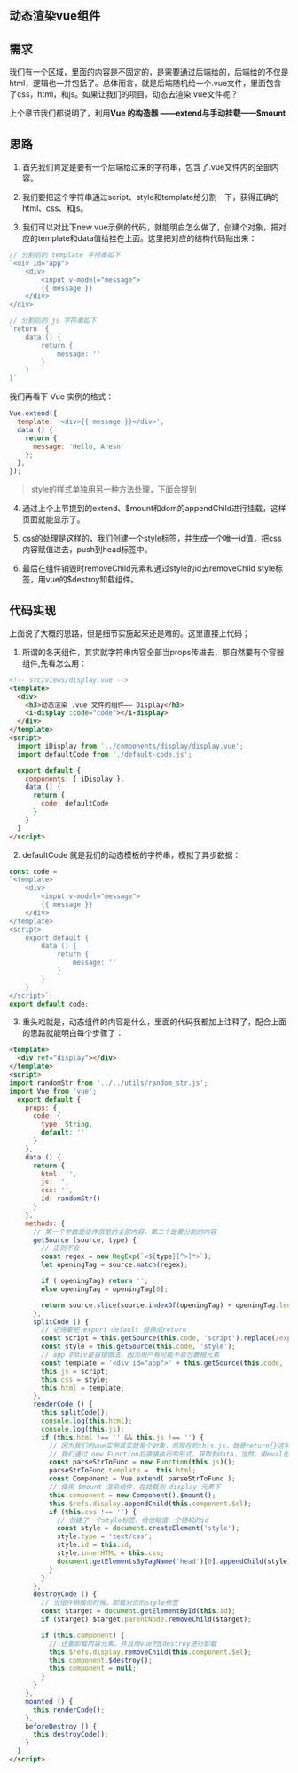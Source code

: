## 动态渲染vue组件

## 需求

我们有一个区域，里面的内容是不固定的，是需要通过后端给的，后端给的不仅是html，逻辑也一并包括了。总体而言，就是后端随机给一个.vue文件，里面包含了css，html，和js。如果让我们的项目，动态去渲染.vue文件呢？

上个章节我们都说明了，利用**Vue 的构造器 ——extend与手动挂载——$mount**

## 思路

1. 首先我们肯定是要有一个后端给过来的字符串，包含了.vue文件内的全部内容。

2. 我们要把这个字符串通过script、style和template给分割一下，获得正确的html、css、和js。

3. 我们可以对比下new vue示例的代码，就能明白怎么做了，创建个对象，把对应的template和data值给挂在上面。这里把对应的结构代码贴出来：
```js
// 分割后的 template 字符串如下
`<div id="app">
    <div>
        <input v-model="message">
        {{ message }}
    </div>
</div>`

// 分割后的 js 字符串如下
`return  {
    data () {
        return {
            message: ''
        }
    }
}`
```
我们再看下 Vue 实例的格式：
```js
Vue.extend({
  template: '<div>{{ message }}</div>',
  data () {
    return {
      message: 'Hello, Aresn'
    };
  },
});
```
>style的样式单独用另一种方法处理，下面会提到

4. 通过上个上节提到的extend、$mount和dom的appendChild进行挂载，这样页面就能显示了。

5. css的处理是这样的，我们创建一个style标签，并生成一个唯一id值，把css内容赋值进去，push到head标签中。

6. 最后在组件销毁时removeChild元素和通过style的id去removeChild style标签，用vue的$destroy卸载组件。

## 代码实现

上面说了大概的思路，但是细节实施起来还是难的。这里直接上代码；

1. 所谓的冬天组件，其实就字符串内容全部当props传进去，那自然要有个容器组件,先看怎么用：
```html
<!-- src/views/display.vue -->
<template>
  <div>
    <h3>动态渲染 .vue 文件的组件—— Display</h3>
    <i-display :code="code"></i-display>
  </div>
</template>
<script>
  import iDisplay from '../components/display/display.vue';
  import defaultCode from './default-code.js';

  export default {
    components: { iDisplay },
    data () {
      return {
        code: defaultCode
      }
    }
  }
</script>
```

2. defaultCode 就是我们的动态模板的字符串，模拟了异步数据：
```js
const code =
`<template>
    <div>
        <input v-model="message">
        {{ message }}
    </div>
</template>
<script>
    export default {
        data () {
            return {
                message: ''
            }
        }
    }
</script>`;
export default code;
```

3. 重头戏就是，动态组件的内容是什么，里面的代码我都加上注释了，配合上面的思路就能明白每个步骤了：
```html
<template>
  <div ref="display"></div>
</template>
<script>
import randomStr from '../../utils/random_str.js';
import Vue from 'vue';
  export default {
    props: {
      code: {
        type: String,
        default: ''
      }
    },
    data () {
      return {
        html: '',
        js: '',
        css: '',
        id: randomStr()
      }
    },
    methods: {
      // 第一个参数是组件信息的全部内容，第二个是要分割的内容
      getSource (source, type) {
        // 正则不会
        const regex = new RegExp(`<${type}[^>]*>`);
        let openingTag = source.match(regex);

        if (!openingTag) return '';
        else openingTag = openingTag[0];

        return source.slice(source.indexOf(openingTag) + openingTag.length, source.lastIndexOf(`</${type}>`));
      },
      splitCode () {
        // 记得要把 export default 替换成return
        const script = this.getSource(this.code, 'script').replace(/export default/, 'return ');
        const style = this.getSource(this.code, 'style');
        // app 的div是容错做法，因为用户有可能不会包裹根元素
        const template = '<div id="app">' + this.getSource(this.code, 'template') + '</div>';
        this.js = script;
        this.css = style;
        this.html = template;
      },
      renderCode () {
        this.splitCode();
        console.log(this.html);
        console.log(this.js);
        if (this.html !== '' && this.js !== '') {
          // 因为我们的vue实例其实就是个对象，而现在的this.js，就是return{}这种内容。
          // 我们通过 new Function后直接执行的形式，获取到data，当然，用eval也是一样的
          const parseStrToFunc = new Function(this.js)();
          parseStrToFunc.template =  this.html;
          const Component = Vue.extend( parseStrToFunc );
          // 使用 $mount 渲染组件，在挂载到 display 元素下
          this.component = new Component().$mount();
          this.$refs.display.appendChild(this.component.$el);
          if (this.css !== '') {
            // 创建了一个style标签，给他赋值一个随机的id
            const style = document.createElement('style');
            style.type = 'text/css';
            style.id = this.id;
            style.innerHTML = this.css;
            document.getElementsByTagName('head')[0].appendChild(style);
          }
        }
      },
      destroyCode () {
        // 当组件销毁的时候，卸载对应的style标签
        const $target = document.getElementById(this.id);
        if ($target) $target.parentNode.removeChild($target);

        if (this.component) {
          // 还要卸载内容元素，并且用vue的$destroy进行卸载
          this.$refs.display.removeChild(this.component.$el);
          this.component.$destroy();
          this.component = null;
        }
      }
    },
    mounted () {
      this.renderCode();
    },
    beforeDestroy () {
      this.destroyCode();
    }
  }
</script>
```